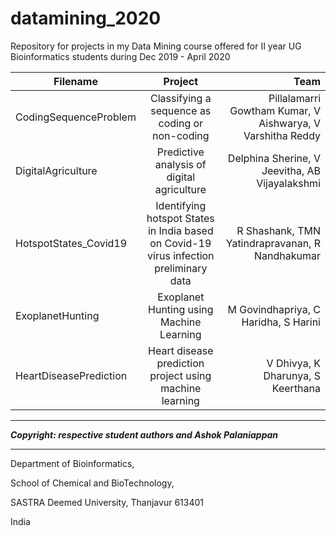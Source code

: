 # datamining_2020
Repository for projects in my Data Mining course offered for II year UG Bioinformatics students during Dec 2019 - April 2020

| Filename   | Project       	|  Team |
| ------------- |:-------------:| -----:|
| CodingSequenceProblem | Classifying a sequence as coding or non-coding      | Pillalamarri Gowtham Kumar, V Aishwarya, V Varshitha Reddy    |
| DigitalAgriculture  | Predictive analysis of digital agriculture      |  Delphina Sherine, V Jeevitha, AB Vijayalakshmi  |
| HotspotStates_Covid19      | Identifying hotspot States in India based on Covid-19 virus infection preliminary data  | R Shashank, TMN Yatindrapravanan, R Nandhakumar |
| ExoplanetHunting       | Exoplanet Hunting using Machine Learning      |   M Govindhapriya, C Haridha, S Harini |
| HeartDiseasePrediction | Heart disease prediction project using machine learning  |   V Dhivya, K Dharunya, S Keerthana |

---
___Copyright: respective student authors and Ashok Palaniappan___
___
Department of Bioinformatics,

School of Chemical and BioTechnology,

SASTRA Deemed University, Thanjavur 613401

India
